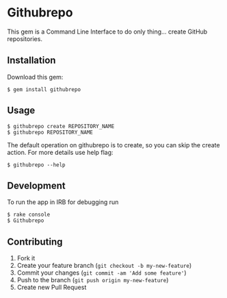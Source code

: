 # Githubrepo
This gem is a Command Line Interface to do only thing... create GitHub repositories.

## Installation

Download this gem:

    $ gem install githubrepo


## Usage

    $ githubrepo create REPOSITORY_NAME  
    $ githubrepo REPOSITORY_NAME
    

The default operation on githubrepo is to create, so you can skip the create action.
For more details use help flag:

    $ githubrepo --help


## Development
To run the app in IRB for debugging run

    $ rake console
    $ Githubrepo
    

## Contributing

1. Fork it
2. Create your feature branch (`git checkout -b my-new-feature`)
3. Commit your changes (`git commit -am 'Add some feature'`)
4. Push to the branch (`git push origin my-new-feature`)
5. Create new Pull Request
